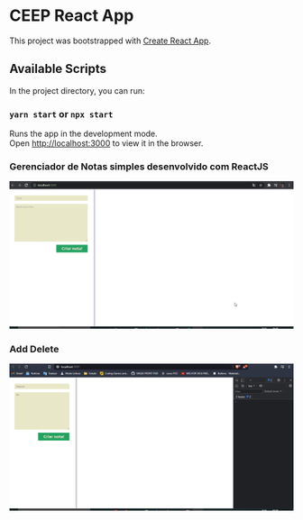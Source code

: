 # CEEP React App

This project was bootstrapped with [Create React App](https://github.com/facebook/create-react-app).

## Available Scripts

In the project directory, you can run:

### `yarn start` or `npx start`

Runs the app in the development mode.\
Open [http://localhost:3000](http://localhost:3000) to view it in the browser.

### Gerenciador de Notas simples desenvolvido com ReactJS

![](./MDFiles/CEEP.gif)

### Add Delete
![](./MDFiles/Delete.gif)

